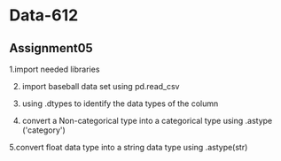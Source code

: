 # Data-612 
## Assignment05
1.import needed libraries 

2. import baseball data set using pd.read_csv

3. using .dtypes to identify the data types of the column

4. convert a Non-categorical type into a categorical type using .astype ('category')

5.convert float data type into a string data type using .astype(str)
